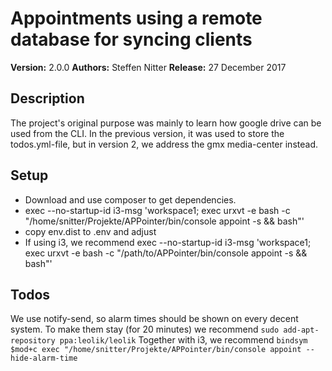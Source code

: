 Appointments using a remote database for syncing clients
====

**Version:** 2.0.0
**Authors:** Steffen Nitter
**Release:** 27 December 2017

## Description

The project's original purpose was mainly to learn how google drive can be used from the CLI. In the previous version, it was used to store the todos.yml-file, but in version 2, we address the gmx media-center instead.

## Setup

* Download and use composer to get dependencies.
* exec --no-startup-id i3-msg 'workspace1; exec urxvt -e bash -c "/home/snitter/Projekte/APPointer/bin/console appoint -s && bash"'
* copy env.dist to .env and adjust
* If using i3, we recommend exec --no-startup-id i3-msg 'workspace1; exec urxvt -e bash -c "/path/to/APPointer/bin/console appoint -s && bash"'

## Todos

We use notify-send, so alarm times should be shown on every decent system. To make them stay (for 20 minutes) we recommend
    `sudo add-apt-repository ppa:leolik/leolik`
Together with i3, we recommend
    `bindsym $mod+c exec "/home/snitter/Projekte/APPointer/bin/console appoint --hide-alarm-time`

